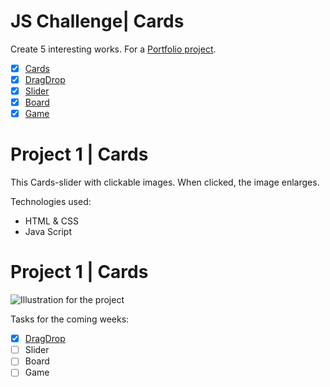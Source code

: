 # JS Challenge| Cards
Create 5 interesting works. For a [Portfolio project](https://github.com/AnastasiSo/Portfolio-Project).
- [x] [Cards](https://github.com/AnastasiiaSorina/JS-Challenge-Cards)
- [x] [DragDrop](https://github.com/AnastasiiaSorina/JS-Challenge-DragDrop)
- [x] [Slider](https://github.com/AnastasiiaSorina/JS-Challenge-Slider)
- [x] [Board](https://github.com/AnastasiiaSorina/JS-Challenge-Board)
- [x] [Game](https://github.com/AnastasiiaSorina/JS-Challenge-Game) 

#  Project 1 | Cards
This Cards-slider with clickable images. When clicked, the image enlarges.

Technologies used:
- HTML & CSS
- Java Script

# Project 1 | Cards
![Illustration for the project](https://github.com/AnastasiiaSorina/Slide/blob/main/img.gif)

Tasks for the coming weeks:
- [x] [DragDrop](https://github.com/AnastasiiaSorina/JS-Challenge-DragDrop)
- [ ] Slider 
- [ ] Board
- [ ] Game 
